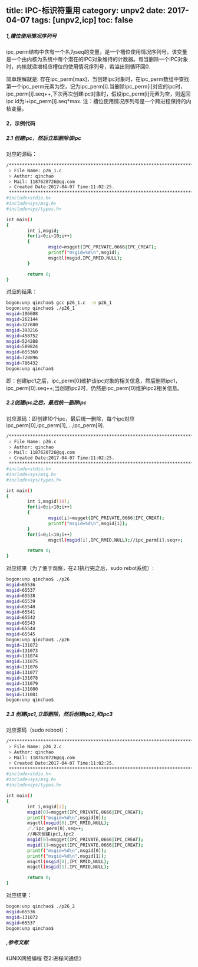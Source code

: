 title: IPC-标识符重用
category: unpv2
date: 2017-04-07
tags: [unpv2,icp]
toc: false
---
##### 1,槽位使用情况序列号
ipc_perm结构中含有一个名为seq的变量，是一个槽位使用情况序列号。该变量是一个由内核为系统中每个潜在的IPC对象维持的计数器。每当删除一个IPC对象时，内核就递增相应槽位的使用情况序列号，若溢出则循环回0.

简单理解就是: 存在ipc_perm[max]，当创建ipc对象时，在ipc_perm数组中查找第一个ipc_perm元素为空，记为ipc_perm[i].当删除ipc_perm[i]对应的ipc时，ipc_perm[i].seq++,下次再次创建ipc对象时，假设ipc_perm[i]元素为空，则返回ipc id为i+ipc_perm[i].seq*max.
注：槽位使用情况序列号是一个跨进程保持的内核变量。
#### 2，示例代码    

##### 2.1 创建ipc，然后立即删除该ipc

对应的源码：

``` bash
/*************************************************************************
 > File Name: p26_1.c
 > Author: qinchao
 > Mail: 1187620726@qq.com
 > Created Date:2017-04-07 Time:11:02:25.
 ************************************************************************/
#include<stdio.h>
#include<sys/msg.h>
#include<sys/types.h>

int main()
{
        int i,msgid;
        for(i=0;i<10;i++)
        {
                msgid=msgget(IPC_PRIVATE,0666|IPC_CREAT);
                printf("msgid=%d\n",msgid);
                msgctl(msgid,IPC_RMID,NULL);
        }

        return 0;
}
```
对应的结果：

``` bash
bogon:unp qinchao$ gcc p26_1.c  -o p26_1
bogon:unp qinchao$ ./p26_1 
msgid=196608
msgid=262144
msgid=327680
msgid=393216
msgid=458752
msgid=524288
msgid=589824
msgid=655360
msgid=720896
msgid=786432
bogon:unp qinchao$ 
```
即：创建ipc1之后，ipc_perm[0]维护该ipc对象的相关信息，然后删除ipc1，ipc_perm[0].seq++;当创建ipc2时，仍然是ipc_perm[0]维护ipc2相关信息。
<!--more--> 
##### 2.2创建ipc之后，最后统一删除ipc
对应源码：即创建10个ipc，最后统一删除，每个ipc对应ipc_perm[0],ipc_perm[1],...,ipc_perm[9].

``` bash
/*************************************************************************
 > File Name: p26.c
 > Author: qinchao
 > Mail: 1187620726@qq.com
 > Created Date:2017-04-07 Time:11:02:25.
 ************************************************************************/
#include<stdio.h>
#include<sys/msg.h>
#include<sys/types.h>

int main()
{
        int i,msgid[10];
        for(i=0;i<10;i++)
        {
                msgid[i]=msgget(IPC_PRIVATE,0666|IPC_CREAT);
                printf("msgid=%d\n",msgid[i]);
        }
        for(i=0;i<10;i++)
                msgctl(msgid[i],IPC_RMID,NULL);//ipc_perm[i].seq++;

        return 0;
}
```

对应结果（为了便于观察，在2.1执行完之后，sudo rebot系统）:
``` bash
bogon:unp qinchao$ ./p26
msgid=65536
msgid=65537
msgid=65538
msgid=65539
msgid=65540
msgid=65541
msgid=65542
msgid=65543
msgid=65544
msgid=65545
bogon:unp qinchao$ ./p26
msgid=131072
msgid=131073
msgid=131074
msgid=131075
msgid=131076
msgid=131077
msgid=131078
msgid=131079
msgid=131080
msgid=131081
bogon:unp qinchao$ 
```
##### 2.3 创建ipc1,立即删除，然后创建ipc2,和ipc3
对应源码（sudo reboot）：

``` bash
/*************************************************************************
 > File Name: p26_2.c
 > Author: qinchao
 > Mail: 1187620726@qq.com
 > Created Date:2017-04-07 Time:11:02:25.
 ************************************************************************/
#include<stdio.h>
#include<sys/msg.h>
#include<sys/types.h>

int main()
{
        int i,msgid[2];
        msgid[0]=msgget(IPC_PRIVATE,0666|IPC_CREAT);
        printf("msgid=%d\n",msgid[0]);
        msgctl(msgid[0],IPC_RMID,NULL);
        ／／ipc_perm[0].seq++;
        //再次创建ipc1,ipc2
        msgid[0]=msgget(IPC_PRIVATE,0666|IPC_CREAT);
        msgid[1]=msgget(IPC_PRIVATE,0666|IPC_CREAT);
        printf("msgid=%d\n",msgid[0]);
        printf("msgid=%d\n",msgid[1]);
        msgctl(msgid[0],IPC_RMID,NULL);
        msgctl(msgid[1],IPC_RMID,NULL);

        return 0;
}
```
对应结果：

``` bash
bogon:unp qinchao$ ./p26_2 
msgid=65536
msgid=131072
msgid=65537
bogon:unp qinchao$  
```
##### ,参考文献
《UNIX网络编程 卷2:进程间通信》
